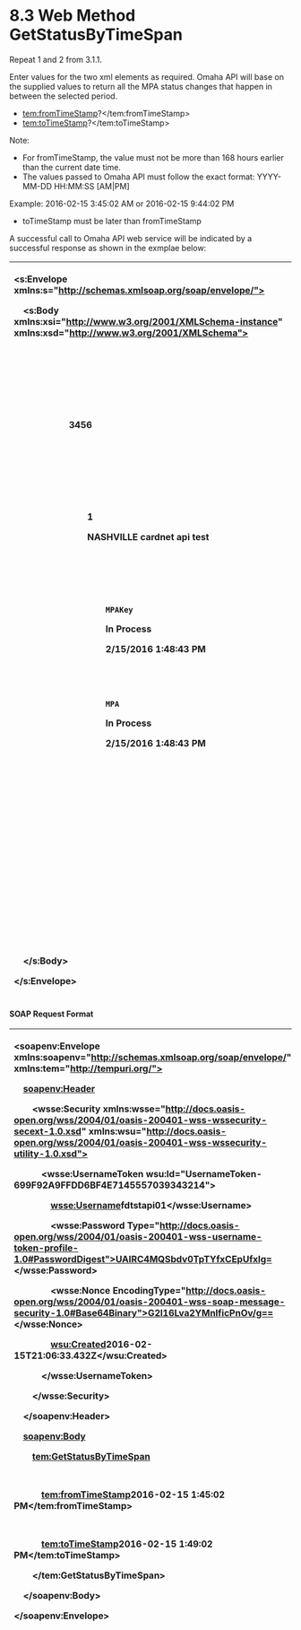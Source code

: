 # **8.3 Web Method GetStatusByTimeSpan**

Repeat 1 and 2 from 3.1.1.

Enter values for the two xml elements as required. Omaha API will base on the supplied values to return all the MPA status changes that happen in between the selected period. 

- <tem:fromTimeStamp>?</tem:fromTimeStamp>
- <tem:toTimeStamp>?</tem:toTimeStamp>

Note: 

- For fromTimeStamp, the value must not be more than 168 hours earlier than the current date time.
- The values passed to Omaha API must follow the exact format: YYYY-MM-DD HH:MM:SS [AM|PM]

Example: 2016-02-15 3:45:02 AM or 2016-02-15 9:44:02 PM

- toTimeStamp must be later than fromTimeStamp

A successful call to Omaha API web service will be indicated by a successful response as shown in the exmplae below:

|<p><s:Envelope xmlns:s="http://schemas.xmlsoap.org/soap/envelope/"></p><p>`  `<s:Body xmlns:xsi="http://www.w3.org/2001/XMLSchema-instance" xmlns:xsd="http://www.w3.org/2001/XMLSchema"></p><p>`    `<GetStatusByTimeSpanResponse xmlns="http://tempuri.org/"></p><p>`      `<GetStatusByTimeSpanResult></p><p>`        `<GetStatusByTimeSpanResult></p><p>`          `<MerchantApplicationStatus></p><p>`            `<ASRefId>3456</ASRefId></p><p>`            `<FDMerchantNumber/></p><p>`            `<Status></p><p>`              `<MerchantDetails></p><p>`                `<OmahaNumber/></p><p>`                `<LocationNumber>1</LocationNumber></p><p>`                `<DBAName>NASHVILLE cardnet api test</DBAName></p><p>`                `<CardnetNumber/></p><p>`                `<MerchantStatus></p><p>`                  `<AppStatus></p><p>`                    `<Code>MPAKey</Code></p><p>`                    `<Information>In Process</Information></p><p>`                    `<Timestamp>2/15/2016 1:48:43 PM</Timestamp></p><p>`                  `</AppStatus></p><p>`                  `<AppStatus></p><p>`                    `<Code>MPA</Code></p><p>`                    `<Information>In Process</Information></p><p>`                    `<Timestamp>2/15/2016 1:48:43 PM</Timestamp></p><p>`                  `</AppStatus></p><p>`                `</MerchantStatus></p><p>`                `<EquipmentDetails/></p><p>`              `</MerchantDetails></p><p>`            `</Status></p><p>`            `<Errors/></p><p>`            `<CreditOfficerComments/></p><p>`          `</MerchantApplicationStatus></p><p>`        `</GetStatusByTimeSpanResult></p><p>`      `</GetStatusByTimeSpanResult></p><p>`    `</GetStatusByTimeSpanResponse></p><p>`  `</s:Body></p><p></s:Envelope></p>|
| :- |
#### **SOAP Request Format** 

|<p><soapenv:Envelope xmlns:soapenv="http://schemas.xmlsoap.org/soap/envelope/" xmlns:tem="http://tempuri.org/"></p><p>`  `<soapenv:Header></p><p>`    `<wsse:Security xmlns:wsse="http://docs.oasis-open.org/wss/2004/01/oasis-200401-wss-wssecurity-secext-1.0.xsd" xmlns:wsu="http://docs.oasis-open.org/wss/2004/01/oasis-200401-wss-wssecurity-utility-1.0.xsd"></p><p>`      `<wsse:UsernameToken wsu:Id="UsernameToken-699F92A9FFDD6BF4E7145557039343214"></p><p>`        `<wsse:Username>fdtstapi01</wsse:Username></p><p>`        `<wsse:Password Type="http://docs.oasis-open.org/wss/2004/01/oasis-200401-wss-username-token-profile-1.0#PasswordDigest">UAIRC4MQSbdv0TpTYfxCEpUfxlg=</wsse:Password></p><p>`        `<wsse:Nonce EncodingType="http://docs.oasis-open.org/wss/2004/01/oasis-200401-wss-soap-message-security-1.0#Base64Binary">G2l16Lva2YMnIficPnOv/g==</wsse:Nonce></p><p>`        `<wsu:Created>2016-02-15T21:06:33.432Z</wsu:Created></p><p>`      `</wsse:UsernameToken></p><p>`    `</wsse:Security></p><p></p><p>`  `</soapenv:Header></p><p>`  `<soapenv:Body></p><p>`    `<tem:GetStatusByTimeSpan></p><p>`      `<!--Optional:--></p><p>`      `<tem:fromTimeStamp>2016-02-15 1:45:02 PM</tem:fromTimeStamp></p><p>`      `<!--Optional:--></p><p>`      `<tem:toTimeStamp>2016-02-15 1:49:02 PM</tem:toTimeStamp></p><p>`    `</tem:GetStatusByTimeSpan></p><p>`  `</soapenv:Body></p><p></soapenv:Envelope></p>|
| :- |
